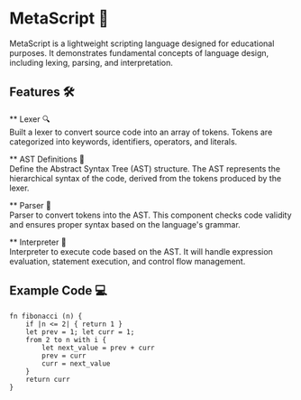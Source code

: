 # MetaScript 🌟

MetaScript is a lightweight scripting language designed for educational purposes. It demonstrates fundamental concepts of language design, including lexing, parsing, and interpretation.

## Features 🛠️

** Lexer 🔍  
Built a lexer to convert source code into an array of tokens. Tokens are categorized into keywords, identifiers, operators, and literals.

** AST Definitions 🌳  
Define the Abstract Syntax Tree (AST) structure. The AST represents the hierarchical syntax of the code, derived from the tokens produced by the lexer.

** Parser 🧩  
Parser to convert tokens into the AST. This component checks code validity and ensures proper syntax based on the language's grammar.

** Interpreter 🚀  
Interpreter to execute code based on the AST. It will handle expression evaluation, statement execution, and control flow management.

## Example Code 💻

```plaintext
fn fibonacci (n) {
    if |n <= 2| { return 1 }
    let prev = 1; let curr = 1;
    from 2 to n with i {
        let next_value = prev + curr
        prev = curr 
        curr = next_value
    }
    return curr
}
